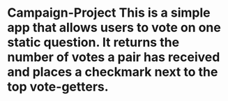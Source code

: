 # Campaign-Project This is a simple app that allows users to vote on one static question.  It returns the number of votes a pair has received and places a checkmark next to the top vote-getters.
